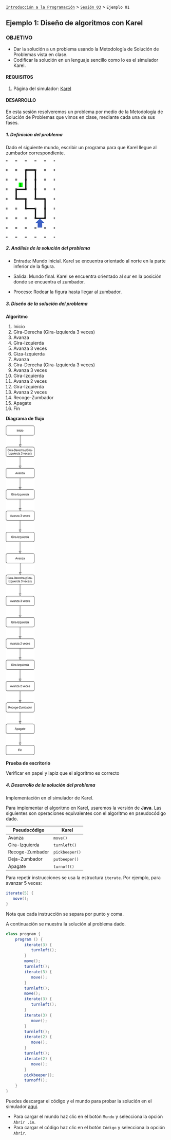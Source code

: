 [`Introducción a la Programación`](../../README.md) > [`Sesión 03`](../README.md) > `Ejemplo 01`

## Ejemplo 1: Diseño de algoritmos con Karel

### OBJETIVO

- Dar la solución a un problema usando la Metodología de Solución de Problemas vista en clase.
- Codificar la solución en un lenguaje sencillo como lo es el simulador Karel.

#### REQUISITOS

1. Página del simulador: [Karel](https://omegaup.com/karel.js/)

#### DESARROLLO

En esta sesión resolveremos un problema por medio de la Metodología de Solución de Problemas que vimos en clase, mediante cada una de sus fases.

##### 1. Definición del problema

Dado el siguiente mundo, escribir un programa para que Karel llegue al zumbador correspondiente.

![imagen](imagenes/s3e11.png)

##### 2. Análisis de la solución del problema

- Entrada: Mundo inicial. Karel se encuentra orientado al norte en la parte inferior de la figura.

- Salida: Mundo final. Karel se encuentra orientado al sur en la posición donde se encuentra el zumbador.

- Proceso: Rodear la figura hasta llegar al zumbador.

##### 3. Diseño de la solución del problema

**Algoritmo**

1. Inicio
2. Gira-Derecha (Gira-Izquierda 3 veces)
3. Avanza
4. Gira-Izquierda
5. Avanza 3 veces
6. Giza-Izquierda
7. Avanza
8. Gira-Derecha (Gira-Izquierda 3 veces)
9. Avanza 3 veces
10. Gira-Izquierda
11. Avanza 2 veces
12. Gira-Izquierda
13. Avanza 2 veces
14. Recoge-Zumbador
15. Apagate
16. Fin

**Diagrama de flujo**

![imagen](imagenes/s3e12.png)

**Prueba de escritorio**

Verificar en papel y lapiz que el algoritmo es correcto

##### 4. Desarrollo de la solución del problema

Implementación en el simulador de Karel.

Para implementar el algoritmo en Karel, usaremos la versión de __Java__. Las siguientes son operaciones equivalentes con el algoritmo en pseudocódigo dado.

| Pseudocódigo    | Karel          |
| --------------- | -------------- |
| Avanza          | `move()`       |
| Gira-Izquierda  | `turnleft()`   |
| Recoge-Zumbador | `pickbeeper()` |
| Deja-Zumbador   | `putbeeper()`  |
| Apagate         | `turnoff()`    |

Para repetir instrucciones se usa la estructura `iterate`. Por ejemplo, para avanzar 5 veces:

```java
iterate(5) {
   move();
}
```

Nota que cada instrucción se separa por punto y coma.

A continuación se muestra la solución al problema dado.

```java
class program {
    program () {
        iterate(3) {
           turnleft();
        }
        move();
        turnleft();
        iterate(3) {
           move();
        }
        turnleft();
        move();
        iterate(3) {
           turnleft();
        }
        iterate(3) {
           move();
        }
        turnleft();
        iterate(2) {
           move();
        }
        turnleft();
        iterate(2) {
           move();
        }
        pickbeeper();
        turnoff();
    }
}
```

Puedes descargar el código y el mundo para probar la solución en el simulador [aquí](codigos/). 

- Para cargar el mundo haz clic en el botón `Mundo` y selecciona la opción `Abrir .in`.
- Para cargar el código haz clic en el botón `Código` y selecciona la opción `Abrir`.
